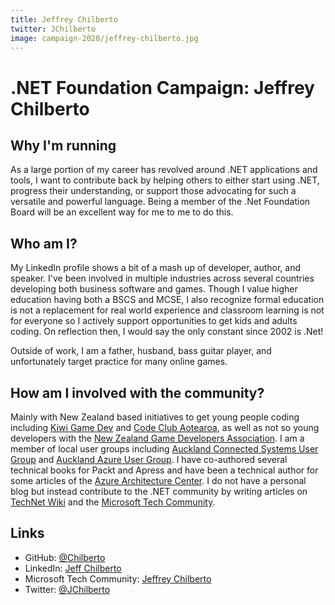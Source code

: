 ```yaml
---
title: Jeffrey Chilberto
twitter: JChilberto
image: campaign-2020/jeffrey-chilberto.jpg
---
```


# .NET Foundation Campaign: Jeffrey Chilberto

## Why I'm running

As a large portion of my career has revolved around .NET applications and tools, I want to contribute back by helping others to either start using .NET, progress their understanding, or support those advocating for such a versatile and powerful language. Being a member of the .Net Foundation Board will be an excellent way for me to me to do this.

## Who am I?

My LinkedIn profile shows a bit of a mash up of developer, author, and speaker. I've been involved in multiple industries across several countries developing both business software and games. Though I value higher education having both a BSCS and MCSE, I also recognize formal education is not a replacement for real world experience and classroom learning is not for everyone so I actively support opportunities to get kids and adults coding. On reflection then, I would say the only constant since 2002 is .Net! 

Outside of work, I am a father, husband, bass guitar player, and unfortunately target practice for many online games.

## How am I involved with the community?

Mainly with New Zealand based initiatives to get young people coding including [Kiwi Game Dev](https://kgd.nz) and [Code Club Aotearoa](https://codeclub.nz/), as well as not so young developers with the [New Zealand Game Developers Association](https://nzgda.com/). I am a member of local user groups including [Auckland Connected Systems User Group](https://www.meetup.com/Auckland-Connected-Systems-User-Group/) and [Auckland Azure User Group](https://www.meetup.com/Auckland-Azure-Usergroup/). 
I have co-authored several technical books for Packt and Apress and have been a technical author for some articles of the [Azure Architecture Center](https://docs.microsoft.com/en-us/azure/architecture/). I do not have a personal blog but instead contribute to the .NET community by writing articles on [TechNet Wiki](https://social.technet.microsoft.com/wiki/) and the [Microsoft Tech Community](https://techcommunity.microsoft.com/t5/user/viewprofilepage/user-id/141713).

## Links
* GitHub: [@Chilberto](https://github.com/chilberto)
* LinkedIn: [Jeff Chilberto](https://www.linkedin.com/in/jeff-chilberto-2a89a84/)
* Microsoft Tech Community: [Jeffrey Chilberto](https://techcommunity.microsoft.com/t5/user/viewprofilepage/user-id/141713)
* Twitter: [@JChilberto](https://twitter.com/jchilberto)
